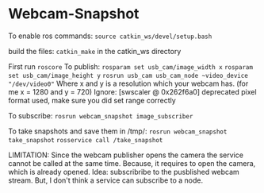 # Webcam-Snapshot

To enable ros commands:
`source catkin_ws/devel/setup.bash` 

build the files:
`catkin_make` in the catkin_ws directory

First run `roscore`
To publish:
`rosparam set usb_cam/image_width x`
`rosparam set usb_cam/image_height y`
`rosrun usb_cam usb_cam_node ~video_device "/dev/video0"`
Where x and y is a resolution which your webcam has. (for me x = 1280 and y = 720)
Ignore: [swscaler @ 0x262f6a0] deprecated pixel format used, make sure you did set range correctly

To subscribe:
`rosrun webcam_snapshot image_subscriber`

To take snapshots and save them in /tmp/:
`rosrun webcam_snapshot take_snapshot`
`rosservice call /take_snapshot`

LIMITATION:
Since the webcam publisher opens the camera the service cannot be called at the same time.
Because, it requires to open the camera, which is already opened.
Idea: subscribribe to the pusblished webcam stream. But, I don't think a service can subscribe to a node.
